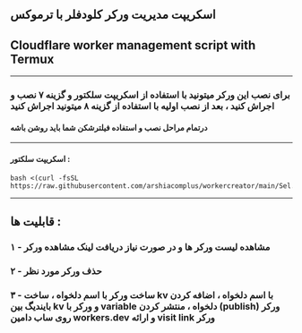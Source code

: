 ## اسکریپت مدیریت ورکر کلودفلر با ترموکس 
## Cloudflare worker management script with Termux 
---

### برای نصب این ورکر میتونید با استفاده از اسکریپت سلکتور و گزینه ۷ نصب و اجراش کنید ، بعد از نصب اولیه با استفاده از گزینه ۸ میتونید اجراش کنید
#### درتمام مراحل نصب و استفاده فیلترشکن شما باید روشن باشه
---
#### اسکریپت سلکتور :


```
bash <(curl -fsSL https://raw.githubusercontent.com/arshiacomplus/workercreator/main/Sel.sh)
```

---
## قابلیت ها :
### ۱ - مشاهده لیست ورکر ها و در صورت نیاز دریافت لینک مشاهده ورکر
### ۲ - حذف ورکر مورد نظر
### ۳ - ساخت ورکر با اسم دلخواه ، ساخت kv با اسم دلخواه ، اضافه کردن بایندیگ بین kv و ورکر با variable دلخواه ، منتشر کردن (publish) ورکر روی ساب دامین workers.dev و ارائه visit link ورکر
